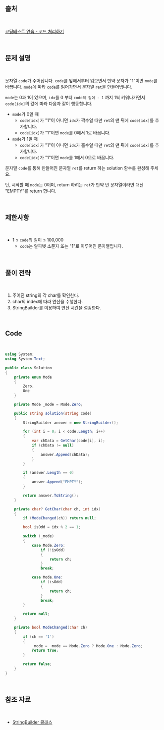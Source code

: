 ## 출처

<br>

[코딩테스트 연습 - 코드 처리하기](https://school.programmers.co.kr/learn/courses/30/lessons/181932)

<br>

## 문제 설명

<br>

문자열 `code`가 주어집니다.
`code`를 앞에서부터 읽으면서 만약 문자가 "1"이면 `mode`를 바꿉니다. `mode`에 따라 `code`를 읽어가면서 문자열 `ret`을 만들어냅니다.

`mode`는 0과 1이 있으며, `idx`를 0 부터 `code의 길이 - 1` 까지 1씩 키워나가면서 `code[idx]`의 값에 따라 다음과 같이 행동합니다.

- `mode`가 0일 때
    - `code[idx]`가 "1"이 아니면 `idx`가 짝수일 때만 `ret`의 맨 뒤에 `code[idx]`를 추가합니다.
    - `code[idx]`가 "1"이면 `mode`를 0에서 1로 바꿉니다.
- `mode`가 1일 때
    - `code[idx]`가 "1"이 아니면 `idx`가 홀수일 때만 `ret`의 맨 뒤에 `code[idx]`를 추가합니다.
    - `code[idx]`가 "1"이면 `mode`를 1에서 0으로 바꿉니다.

문자열 `code`를 통해 만들어진 문자열 `ret`를 return 하는 solution 함수를 완성해 주세요.

단, 시작할 때 `mode`는 0이며, return 하려는 `ret`가 만약 빈 문자열이라면 대신 "EMPTY"를 return 합니다.

<br>

## 제한사항

<br>

- 1 ≤ `code`의 길이 ≤ 100,000
    - `code`는 알파벳 소문자 또는 "1"로 이루어진 문자열입니다.

<br>

## 풀이 전략

<br>

1. 주어진 string의 각 char를 확인한다.
2. char의 index에 따라 연산을 수행한다.
3. StringBuilder를 이용하여 연산 시간을 절감한다.
 
<br>

## Code

<br>

```cs
using System;
using System.Text;

public class Solution
{
    private enum Mode
    {
        Zero,
        One
    }

    private Mode _mode = Mode.Zero;

    public string solution(string code)
    {
        StringBuilder answer = new StringBuilder();

        for (int i = 0; i < code.Length; i++)
        {
            var chData = GetChar(code[i], i);
            if (chData != null)
            {
                answer.Append(chData);
            }
        }

        if (answer.Length == 0)
        {
            answer.Append("EMPTY");
        }

        return answer.ToString();
    }

    private char? GetChar(char ch, int idx)
    {
        if (ModeChanged(ch)) return null;

        bool isOdd = idx % 2 == 1;

        switch (_mode)
        {
            case Mode.Zero:
                if (!isOdd)
                {
                    return ch;
                }
                break;

            case Mode.One:
                if (isOdd)
                {
                    return ch;
                }
                break;
        }

        return null;
    }

    private bool ModeChanged(char ch)
    {
        if (ch == '1')
        {
            _mode = _mode == Mode.Zero ? Mode.One : Mode.Zero;
            return true;
        }

        return false;
    }
}
```

<br>

## 참조 자료

<br>

- [StringBuilder 클래스](https://learn.microsoft.com/ko-kr/dotnet/api/system.text.stringbuilder?view=net-8.0)